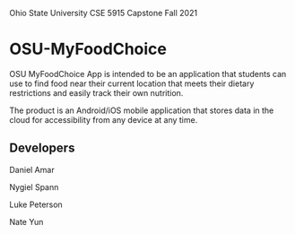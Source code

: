 
Ohio State University CSE 5915 Capstone Fall 2021

# OSU-MyFoodChoice

OSU MyFoodChoice App is intended to be an application that students can use to find food near their current location that meets their dietary restrictions and easily track their own nutrition.

The product is an Android/iOS mobile application that stores data in the cloud for accessibility from any device at any time.





## Developers

Daniel Amar

Nygiel Spann

Luke Peterson

Nate Yun


